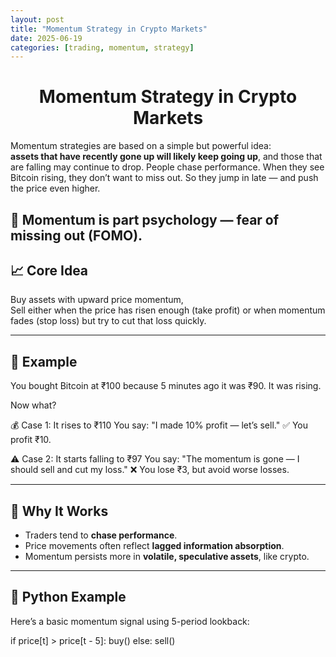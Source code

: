 ```yaml
---
layout: post
title: "Momentum Strategy in Crypto Markets"
date: 2025-06-19
categories: [trading, momentum, strategy]
---
```


<div style="text-align: center;">
  <h1>Momentum Strategy in Crypto Markets</h1>
</div>

Momentum strategies are based on a simple but powerful idea:  
**assets that have recently gone up will likely keep going up**, and those that are falling may continue to drop.
People chase performance. When they see Bitcoin rising, they don’t want to miss out.
So they jump in late — and push the price even higher.

🚀 Momentum is part psychology — fear of missing out (FOMO).
---

## 📈 Core Idea

Buy assets with upward price momentum,  
Sell either when the price has risen enough (take profit) or when momentum fades (stop loss) but try to cut that loss quickly.

---

## 🔄 Example
You bought Bitcoin at ₹100 because 5 minutes ago it was ₹90. It was rising.

Now what?

💰 Case 1: It rises to ₹110
You say: "I made 10% profit — let’s sell." ✅
You profit ₹10.

⚠️ Case 2: It starts falling to ₹97
You say: "The momentum is gone — I should sell and cut my loss." ❌
You lose ₹3, but avoid worse losses.

---

## 🧠 Why It Works

- Traders tend to **chase performance**.
- Price movements often reflect **lagged information absorption**.
- Momentum persists more in **volatile, speculative assets**, like crypto.

---

## 🐍 Python Example

Here’s a basic momentum signal using 5-period lookback:

if price[t] > price[t - 5]:
    buy()
else:
    sell()
